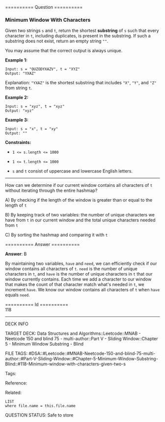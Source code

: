 ========== Question ==========  

### Minimum Window With Characters

Given two strings `s` and `t`, return the shortest **substring** of `s` such that every character in `t`, including duplicates, is present in the substring. If such a substring does not exist, return an empty string `""`.

You may assume that the correct output is always unique.

**Example 1:**

```
Input: s = "OUZODYXAZV", t = "XYZ"
Output: "YXAZ"
```

Explanation: `"YXAZ"` is the shortest substring that includes `"X"`, `"Y"`, and `"Z"` from string `t`.

**Example 2:**

```
Input: s = "xyz", t = "xyz"
Output: "xyz"
```

**Example 3:**

```
Input: s = "x", t = "xy"
Output: ""
```

**Constraints:**

-   `1 <= s.length <= 1000`

-   `1 <= t.length <= 1000`

-   `s` and `t` consist of uppercase and lowercase English letters.

---

How can we determine if our current window contains all characters of `t` without iterating through the entire hashmap?

A) By checking if the length of the window is greater than or equal to the length of `t`

B) By keeping track of two variables: the number of unique characters we have from `t` in our current window and the total unique characters needed from `t`

C) By sorting the hashmap and comparing it with `t`  

========== Answer ==========  

**Answer**: B

By maintaining two variables, `have` and `need`, we can efficiently check if our window contains all characters of `t`. `need` is the number of unique characters in `t`, and `have` is the number of unique characters in `t` that our window currently contains. Each time we add a character to our window that makes the count of that character match what's needed in `t`, we increment `have`. We know our window contains all characters of `t` when `have` equals `need`.

========== Id ==========  
118

---

DECK INFO

TARGET DECK: Data Structures and Algorithms::Leetcode::MNAB - Neetcode 150 and blind 75 - multi-author::Part V - Sliding Window::Chapter 5 - Minimum Window Substring - Blind

FILE TAGS: #DSA::#Leetcode::#MNAB-Neetcode-150-and-blind-75-multi-author::#Part-V-Sliding-Window::#Chapter-5-Minimum-Window-Substring-Blind::#118-Minimum-window-with-characters-given-two-s

Tags:

Reference:

Related:

```dataview
LIST
where file.name = this.file.name
```

QUESTION STATUS: Safe to store
